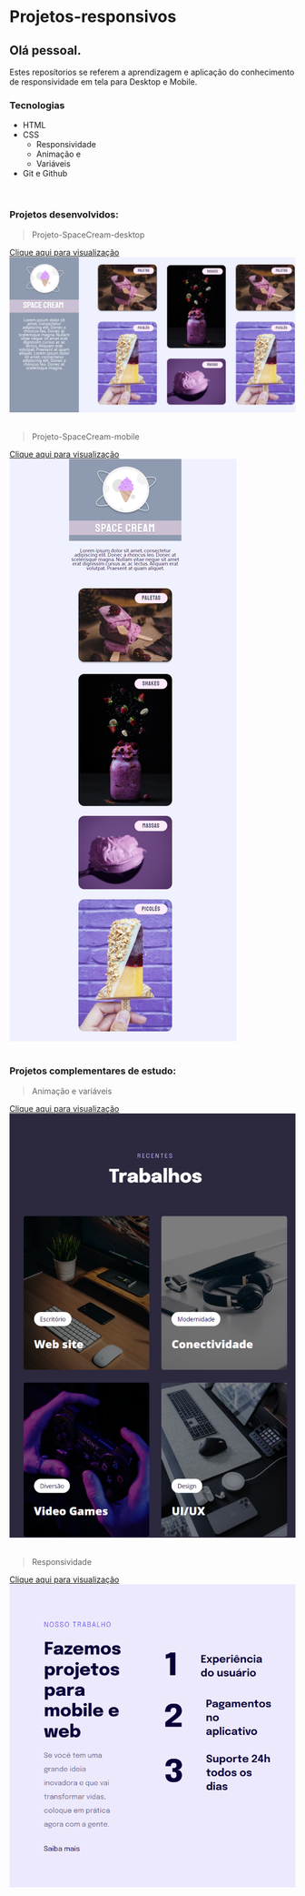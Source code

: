 # Projetos-responsivos

## Olá pessoal.

Estes reposítorios se referem a aprendizagem e aplicação do conhecimento de responsividade em tela para Desktop e Mobile.

### Tecnologias
- HTML
- CSS 
  - Responsividade
  - Animação e 
  - Variáveis
- Git e Github
</br>

### Projetos desenvolvidos: 

> Projeto-SpaceCream-desktop

[Clique aqui para visualização](https://karinewagner.github.io/Projetos-responsivos/projeto-SpaceCream-desktop/)
![preview](./projeto-SpaceCream-desktop/.github/preview.png) 
</br>
</br>

> Projeto-SpaceCream-mobile

[Clique aqui para visualização](https://karinewagner.github.io/Projetos-responsivos/projeto-SpaceCream-mobile/)
![preview](./projeto-SpaceCream-mobile/.github/preview.png) 
</br>
</br>

### Projetos complementares de estudo: 

> Animação e variáveis

[Clique aqui para visualização](https://karinewagner.github.io/Projetos-responsivos/Animacao-e-variaveis/)
![preview](./Animacao-e-variaveis/.github/preview.png) 
</br>
</br>

> Responsividade

[Clique aqui para visualização](https://karinewagner.github.io/Projetos-responsivos/Responsividade/)
![preview](./Responsividade/.github/preview.png) 
</br>
</br>
